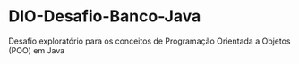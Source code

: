 # DIO-Desafio-Banco-Java
Desafio exploratório para os conceitos de Programação Orientada a Objetos (POO) em Java 
